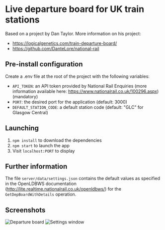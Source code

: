# Live departure board for UK train stations

Based on a project by Dan Taylor. More information on his project:
- https://logicalgenetics.com/train-departure-board/
- https://github.com/DanteLore/national-rail

## Pre-install configuration
Create a .env file at the root of the project with the following variables:
- `API_TOKEN`: an API token provided by National Rail Enquiries (more information available here: https://www.nationalrail.co.uk/100296.aspx) (mandatory)
- `PORT`: the desired port for the application (default: 3000)
- `DEFAULT_STATION_CODE`: a default station code (default: "GLC" for Glasgow Central)

## Launching
1. `npm install` to download the dependencies
2. `npm start` to launch the app
3. Visit `localhost:PORT` to display

## Further information
The file `server/data/settings.json` contains the default values as specified in the OpenLDBWS documentation (http://lite.realtime.nationalrail.co.uk/openldbws/) for the `GetDepBoardWithDetails` operation.

## Screenshots
![Departure board](https://github.com/gabrieldoucet/live-departure-board/tree/master/docs/main_view.png)
![Settings window](https://github.com/gabrieldoucet/live-departure-board/tree/master/docs/settings_view.png)
